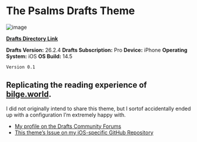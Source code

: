 # The Psalms Drafts Theme

![image](https://user-images.githubusercontent.com/43663476/115521804-23b44700-a251-11eb-84da-77b446e59c37.png)

[**Drafts Directory Link**](https://actions.getdrafts.com/t/1km)

**Drafts Version:** 26.2.4
**Drafts Subscription:** Pro
**Device:** iPhone
**Operating System:** iOS 
**OS Build:** 14.5

`Version 0.1`

## Replicating the reading experience of [bilge.world](https://bilge.world/colophon).

I did not originally intend to share this theme, but I sortof accidentally ended up with a configuration I’m extremely happy with.

* [My profile on the Drafts Community Forums](https://forums.getdrafts.com/u/blue)
* [This theme’s Issue on my iOS-specific GitHub Repository](https://github.com/extratone/i/issues/50)
